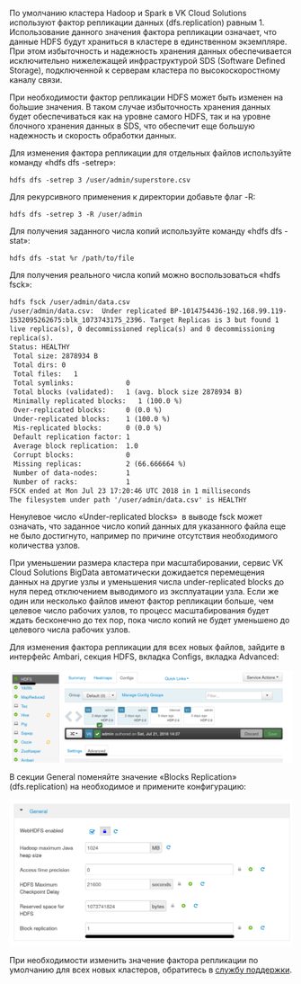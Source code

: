 По умолчанию кластера Hadoop и Spark в VK Cloud Solutions используют фактор репликации данных (dfs.replication) равным 1. Использование данного значения фактора репликации означает, что данные HDFS будут храниться в кластере в единственном экземпляре. При этом избыточность и надежность хранения данных обеспечивается исключительно нижележащей инфраструктурой SDS (Software Defined Storage), подключенной к серверам кластера по высокоскоростному каналу связи. 

При необходимости фактор репликации HDFS может быть изменен на бо́льшие значения. В таком случае избыточность хранения данных будет обеспечиваться как на уровне самого HDFS, так и на уровне блочного хранения данных в SDS, что обеспечит еще большую надежность и скорость обработки данных.

Для изменения фактора репликации для отдельных файлов используйте команду «hdfs dfs -setrep»: 

```
hdfs dfs -setrep 3 /user/admin/superstore.csv
```

Для рекурсивного применения к директории добавьте флаг -R:

```
hdfs dfs -setrep 3 -R /user/admin
```

Для получения заданного числа копий используйте команду «hdfs dfs -stat»:

```
hdfs dfs -stat %r /path/to/file
```

Для получения реального числа копий можно воспользоваться «hdfs fsck»:

```
hdfs fsck /user/admin/data.csv
/user/admin/data.csv:  Under replicated BP-1014754436-192.168.99.119-1532095262675:blk_1073743175_2396. Target Replicas is 3 but found 1 live replica(s), 0 decommissioned replica(s) and 0 decommissioning replica(s).
Status: HEALTHY
 Total size: 2878934 B
 Total dirs: 0
 Total files:   1
 Total symlinks:             0
 Total blocks (validated):   1 (avg. block size 2878934 B)
 Minimally replicated blocks:   1 (100.0 %)
 Over-replicated blocks:     0 (0.0 %)
 Under-replicated blocks:    1 (100.0 %)
 Mis-replicated blocks:      0 (0.0 %)
 Default replication factor: 1
 Average block replication:  1.0
 Corrupt blocks:             0
 Missing replicas:           2 (66.666664 %)
 Number of data-nodes:       1
 Number of racks:            1
FSCK ended at Mon Jul 23 17:20:46 UTC 2018 in 1 milliseconds
The filesystem under path '/user/admin/data.csv' is HEALTHY 
```

Ненулевое число «Under-replicated blocks»  в выводе fsck может означать, что заданное число копий данных для указанного файла еще не было достигнуто, например по причине отсутствия необходимого количества узлов.

При уменьшении размера кластера при масштабировании, сервис VK Cloud Solutions BigData автоматически дожидается перемещения данных на другие узлы и уменьшения числа under-replicated blocks до нуля перед отключением выводимого из эксплуатации узла. Если же один или несколько файлов имеют фактор репликации больше, чем целевое число рабочих узлов, то процесс масштабирования будет ждать бесконечно до тех пор, пока число копий не будет уменьшено до целевого числа рабочих узлов.

Для изменения фактора репликации для всех новых файлов, зайдите в интерфейс Ambari, секция HDFS, вкладка Configs, вкладка Advanced:

![](./assets/1533046115824-2ce07976e68515d9bfdbe5924ef79276.png)

В секции General поменяйте значение «Blocks Replication» (dfs.replication) на необходимое и примените конфигурацию:

![](./assets/helpjuice_production-2fuploads-2fupload-2fimage-2f4120-2fdirect-2f1533046135432-b26e6beccf2edf95b143bde26456885d.png)

При необходимости изменить значение фактора репликации по умолчанию для всех новых кластеров, обратитесь в [службу поддержки](https://help.mail.ru/infra/support).